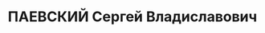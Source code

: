 ---
title: ПАЕВСКИЙ Сергей Владиславович
description: 'Род. в 1894, г. Ленинград, поляк, б/п. Проживал: Карельская АССР, п.
  Кондопога. Нач. планового отдела Кондопожского бумажного комбината

  Арестован 19.06.1937, Содержался в ДПЗ № 2 (г. Ленинград). Обв. по ст. ст. 58-7-8-11
  УК РСФСР. Приговор: тройка НКВД Карельской АССР, 28.12.1937 – ВМН. Расстрелян 21.01.1938,
  г.Ленинград'
---